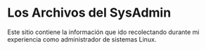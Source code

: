 # Los Archivos del SysAdmin
Este sitio contiene la información que ido recolectando durante mi experiencia como administrador de sistemas Linux.



